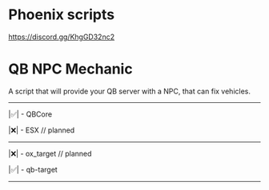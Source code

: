 # Phoenix scripts
https://discord.gg/KhgGD32nc2

# QB NPC Mechanic

A script that will provide your QB server with a NPC, that can fix vehicles.
_____________

|✅️| - QBCore

|❌️| - ESX // planned

_____________

|❌️| - ox_target // planned

|✅️| - qb-target

_____________
